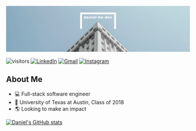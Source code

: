 <img src="https://raw.githubusercontent.com/daniel-he-dev/daniel-he-dev/main/github-header.png" alt="Hi there! I'm Daniel He" title="Hi there! I'm Daniel He"/>

![visitors](https://visitor-badge-reloaded.herokuapp.com/badge?page_id=daniel-he-dev.daniel-he-dev&style=for-the-badge&color=00cf00) [<img alt="LinkedIn" src="https://img.shields.io/badge/linkedin%20-%230077B5.svg?&style=for-the-badge&logo=linkedin&logoColor=white"/>](https://www.linkedin.com/in/danielhe96/) [<img alt="Gmail" src="https://img.shields.io/badge/Gmail-D14836?style=for-the-badge&logo=gmail&logoColor=white" />](mailto:danielhe.mlp@gmail.com) [<img alt="Instagram" src="https://img.shields.io/badge/danielheisme%20-%23E4405F.svg?&style=for-the-badge&logo=Instagram&logoColor=white"/>](https://instagram.com/danielheisme)

## About Me
- :computer:  Full-stack software engineer
- :ox: University of Texas at Austin, Class of 2018
- :earth_americas:  Looking to make an impact

[![Daniel's GitHub stats](https://github-readme-stats.vercel.app/api?username=daniel-he-dev&count_private=true&theme=prussian)](https://github.com/anuraghazra/github-readme-stats)
